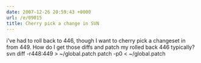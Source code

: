 ```yaml
---
date: 2007-12-26 20:59:43 +0000
url: /e/09015
title: Cherry pick a change in SVN
---
```


i've had to roll back to 446, though I want to cherry pick a changeset in from 449. How do I get those diffs and patch my rolled back 446 typically?
    svn diff -r448:449 > ~/global.patch
    patch -p0 < ~/global.patch
